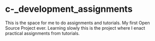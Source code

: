 # c-_development_assignments
This is the space for me to do assignments and tutorials. My first Open Source Project ever. Learning slowly this is the project where I enact practical assignments from tutorials.
